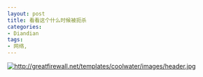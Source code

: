 ```yaml
---
layout: post
title: 看看这个什么时候被扼杀
categories:
- Diandian
tags:
- 网络, 
---
```

<a href="http://greatfirewall.net/templates/coolwater/images/header.jpg" target="_blank"><img alt="http://greatfirewall.net/templates/coolwater/images/header.jpg" src="http://m1.img.srcdd.com/farm3/d/2012/0306/12/DOWNLOADFAILAAAAAAAAAAAAAAAAAAAA_B500_900_200_80.PNG" /></a>